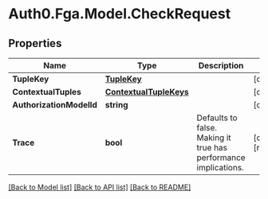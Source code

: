 # Auth0.Fga.Model.CheckRequest

## Properties

Name | Type | Description | Notes
------------ | ------------- | ------------- | -------------
**TupleKey** | [**TupleKey**](TupleKey.md) |  | [optional] 
**ContextualTuples** | [**ContextualTupleKeys**](ContextualTupleKeys.md) |  | [optional] 
**AuthorizationModelId** | **string** |  | [optional] 
**Trace** | **bool** | Defaults to false. Making it true has performance implications. | [optional] [readonly] 

[[Back to Model list]](../README.md#models) [[Back to API list]](../README.md#api-endpoints) [[Back to README]](../README.md)

